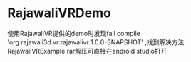 # RajawaliVRDemo
使用RajawaliVR提供的demo时发现fail compile 'org.rajawali3d.vr:rajawalivr:1.0.0-SNAPSHOT' ,找到解决方法
RajawaliVRExample.rar解压可直接在android studio打开
